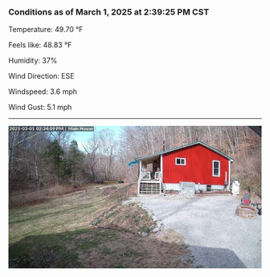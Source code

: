### Conditions as of March 1, 2025 at 2:39:25 PM CST 

Temperature: 49.70 &deg;F

Feels like: 48.83 &deg;F

Humidity: 37%

Wind Direction: ESE

Windspeed: 3.6 mph

Wind Gust: 5.1 mph

---

<img src="./images/latest.jpeg"/>

